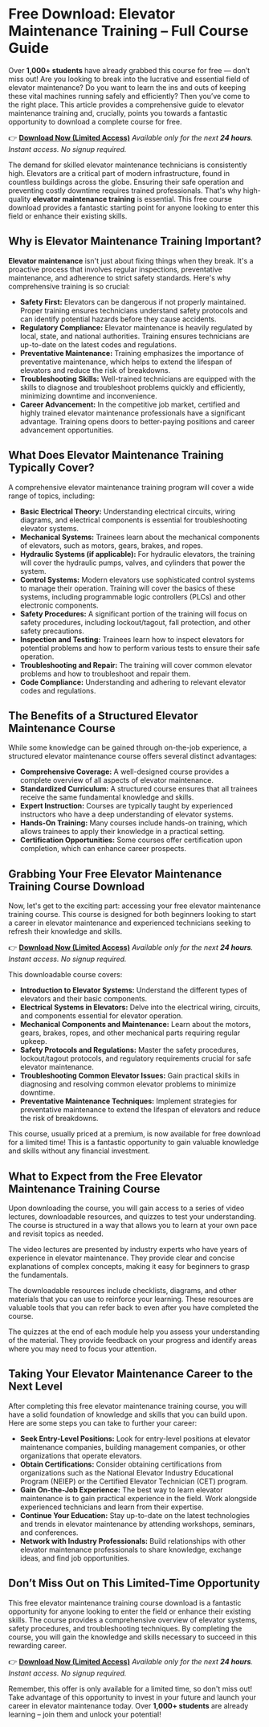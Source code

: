 # Free Download: Elevator Maintenance Training – Full Course Guide

Over **1,000+ students** have already grabbed this course for free — don’t miss out! Are you looking to break into the lucrative and essential field of elevator maintenance? Do you want to learn the ins and outs of keeping these vital machines running safely and efficiently? Then you’ve come to the right place. This article provides a comprehensive guide to elevator maintenance training and, crucially, points you towards a fantastic opportunity to download a complete course for free.

👉 [**Download Now (Limited Access)**](https://udemywork.com/elevator-maintenance-training)
_Available only for the next **24 hours**. Instant access. No signup required._

The demand for skilled elevator maintenance technicians is consistently high. Elevators are a critical part of modern infrastructure, found in countless buildings across the globe. Ensuring their safe operation and preventing costly downtime requires trained professionals. That's why high-quality **elevator maintenance training** is essential. This free course download provides a fantastic starting point for anyone looking to enter this field or enhance their existing skills.

## Why is Elevator Maintenance Training Important?

**Elevator maintenance** isn't just about fixing things when they break. It's a proactive process that involves regular inspections, preventative maintenance, and adherence to strict safety standards. Here's why comprehensive training is so crucial:

*   **Safety First:** Elevators can be dangerous if not properly maintained. Proper training ensures technicians understand safety protocols and can identify potential hazards before they cause accidents.
*   **Regulatory Compliance:** Elevator maintenance is heavily regulated by local, state, and national authorities. Training ensures technicians are up-to-date on the latest codes and regulations.
*   **Preventative Maintenance:** Training emphasizes the importance of preventative maintenance, which helps to extend the lifespan of elevators and reduce the risk of breakdowns.
*   **Troubleshooting Skills:** Well-trained technicians are equipped with the skills to diagnose and troubleshoot problems quickly and efficiently, minimizing downtime and inconvenience.
*   **Career Advancement:** In the competitive job market, certified and highly trained elevator maintenance professionals have a significant advantage. Training opens doors to better-paying positions and career advancement opportunities.

## What Does Elevator Maintenance Training Typically Cover?

A comprehensive elevator maintenance training program will cover a wide range of topics, including:

*   **Basic Electrical Theory:** Understanding electrical circuits, wiring diagrams, and electrical components is essential for troubleshooting elevator systems.
*   **Mechanical Systems:** Trainees learn about the mechanical components of elevators, such as motors, gears, brakes, and ropes.
*   **Hydraulic Systems (if applicable):** For hydraulic elevators, the training will cover the hydraulic pumps, valves, and cylinders that power the system.
*   **Control Systems:** Modern elevators use sophisticated control systems to manage their operation. Training will cover the basics of these systems, including programmable logic controllers (PLCs) and other electronic components.
*   **Safety Procedures:** A significant portion of the training will focus on safety procedures, including lockout/tagout, fall protection, and other safety precautions.
*   **Inspection and Testing:** Trainees learn how to inspect elevators for potential problems and how to perform various tests to ensure their safe operation.
*   **Troubleshooting and Repair:** The training will cover common elevator problems and how to troubleshoot and repair them.
*   **Code Compliance:** Understanding and adhering to relevant elevator codes and regulations.

## The Benefits of a Structured Elevator Maintenance Course

While some knowledge can be gained through on-the-job experience, a structured elevator maintenance course offers several distinct advantages:

*   **Comprehensive Coverage:** A well-designed course provides a complete overview of all aspects of elevator maintenance.
*   **Standardized Curriculum:** A structured course ensures that all trainees receive the same fundamental knowledge and skills.
*   **Expert Instruction:** Courses are typically taught by experienced instructors who have a deep understanding of elevator systems.
*   **Hands-On Training:** Many courses include hands-on training, which allows trainees to apply their knowledge in a practical setting.
*   **Certification Opportunities:** Some courses offer certification upon completion, which can enhance career prospects.

## Grabbing Your Free Elevator Maintenance Training Course Download

Now, let's get to the exciting part: accessing your free elevator maintenance training course. This course is designed for both beginners looking to start a career in elevator maintenance and experienced technicians seeking to refresh their knowledge and skills.

👉 [**Download Now (Limited Access)**](https://udemywork.com/elevator-maintenance-training)
_Available only for the next **24 hours**. Instant access. No signup required._

This downloadable course covers:

*   **Introduction to Elevator Systems:** Understand the different types of elevators and their basic components.
*   **Electrical Systems in Elevators:** Delve into the electrical wiring, circuits, and components essential for elevator operation.
*   **Mechanical Components and Maintenance:** Learn about the motors, gears, brakes, ropes, and other mechanical parts requiring regular upkeep.
*   **Safety Protocols and Regulations:** Master the safety procedures, lockout/tagout protocols, and regulatory requirements crucial for safe elevator maintenance.
*   **Troubleshooting Common Elevator Issues:** Gain practical skills in diagnosing and resolving common elevator problems to minimize downtime.
*   **Preventative Maintenance Techniques:** Implement strategies for preventative maintenance to extend the lifespan of elevators and reduce the risk of breakdowns.

This course, usually priced at a premium, is now available for free download for a limited time! This is a fantastic opportunity to gain valuable knowledge and skills without any financial investment.

## What to Expect from the Free Elevator Maintenance Training Course

Upon downloading the course, you will gain access to a series of video lectures, downloadable resources, and quizzes to test your understanding. The course is structured in a way that allows you to learn at your own pace and revisit topics as needed.

The video lectures are presented by industry experts who have years of experience in elevator maintenance. They provide clear and concise explanations of complex concepts, making it easy for beginners to grasp the fundamentals.

The downloadable resources include checklists, diagrams, and other materials that you can use to reinforce your learning. These resources are valuable tools that you can refer back to even after you have completed the course.

The quizzes at the end of each module help you assess your understanding of the material. They provide feedback on your progress and identify areas where you may need to focus your attention.

## Taking Your Elevator Maintenance Career to the Next Level

After completing this free elevator maintenance training course, you will have a solid foundation of knowledge and skills that you can build upon. Here are some steps you can take to further your career:

*   **Seek Entry-Level Positions:** Look for entry-level positions at elevator maintenance companies, building management companies, or other organizations that operate elevators.
*   **Obtain Certifications:** Consider obtaining certifications from organizations such as the National Elevator Industry Educational Program (NEIEP) or the Certified Elevator Technician (CET) program.
*   **Gain On-the-Job Experience:** The best way to learn elevator maintenance is to gain practical experience in the field. Work alongside experienced technicians and learn from their expertise.
*   **Continue Your Education:** Stay up-to-date on the latest technologies and trends in elevator maintenance by attending workshops, seminars, and conferences.
*   **Network with Industry Professionals:** Build relationships with other elevator maintenance professionals to share knowledge, exchange ideas, and find job opportunities.

## Don’t Miss Out on This Limited-Time Opportunity

This free elevator maintenance training course download is a fantastic opportunity for anyone looking to enter the field or enhance their existing skills. The course provides a comprehensive overview of elevator systems, safety procedures, and troubleshooting techniques. By completing the course, you will gain the knowledge and skills necessary to succeed in this rewarding career.

👉 [**Download Now (Limited Access)**](https://udemywork.com/elevator-maintenance-training)
_Available only for the next **24 hours**. Instant access. No signup required._

Remember, this offer is only available for a limited time, so don't miss out! Take advantage of this opportunity to invest in your future and launch your career in elevator maintenance today. Over **1,000+ students** are already learning – join them and unlock your potential!
